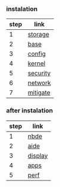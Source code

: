 
### instalation

| step | link                                                        |
| ---- | ----------------------------------------------------------- |
| 1    | [storage](https://github.com/yuros-team/devops-docus/blob/2025-okt/headquarter/shanks/storage.md) |
| 2    | [base](https://github.com/yuros-team/devops-docus/blob/2025-okt/headquarter/shanks/base.md)       |
| 3    | [config](https://github.com/yuros-team/devops-docus/blob/2025-okt/headquarter/shanks/config.md)   |
| 4    | [kernel](https://github.com/yuros-team/devops-docus/blob/2025-okt/headquarter/shanks/kernel.md)       |
| 5    | [security](https://github.com/yuros-team/devops-docus/blob/2025-okt/headquarter/shanks/security.md)   |
| 6    | [network](https://github.com/yuros-team/devops-docus/blob/2025-okt/headquarter/shanks/network.md)   |
| 7    | [mitigate](https://github.com/yuros-team/devops-docus/blob/2025-okt/headquarter/shanks/mitigate.md)   |



### after instalation


| step | link                                                        |
| ---- | ----------------------------------------------------------- |
| 1    | [nbde](https://github.com/yuros-team/devops-docus/blob/2025-okt/headquarter/shanks/nbde.md) |
| 2    |  [aide](https://github.com/yuros-team/devops-docus/blob/2025-okt/headquarter/shanks/aide.md)  |
| 3    |  [display](https://github.com/yuros-team/devops-docus/blob/2025-okt/headquarter/shanks/display.md)  |
| 4    |  [apps](https://github.com/yuros-team/devops-docus/blob/2025-okt/headquarter/shanks/apps.md)  |
| 5    |  [perf](https://github.com/yuros-team/devops-docus/blob/2025-okt/headquarter/shanks/perf.md)  |

